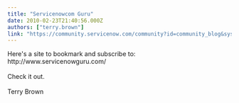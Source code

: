 ```yaml
---
title: "Servicenowcom Guru"
date: 2010-02-23T21:40:56.000Z
authors: ["terry.brown"]
link: "https://community.servicenow.com/community?id=community_blog&sys_id=dd2e666ddbd0dbc01dcaf3231f961964"
---
```

<p>Here's a site to bookmark and subscribe to: http://www.servicenowguru.com/<br /><br />Check it out.<br /><br />Terry Brown</p>